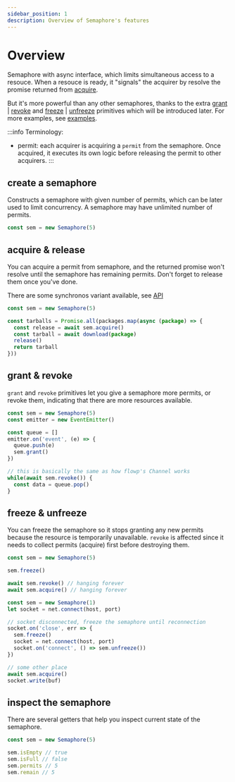 ```yaml
---
sidebar_position: 1
description: Overview of Semaphore's features
---
```


# Overview

Semaphore with async interface, which limits simultaneous access to a resouce. When a resouce is ready, it "signals" the acquirer by resolve the promise returned from [acquire](./api#acquire).

But it's more powerful than any other semaphores, thanks to the extra [grant](./api#grant) | [revoke](./api#revoke)  and [freeze](./api#freeze) | [unfreeze](./api#unfreeze) primitives which will be introduced later. For more examples, see [examples](./examples).

:::info
Terminology:
- permit: each acquirer is acquiring a `permit` from the semaphore. Once acquired, it executes its own logic before releasing the permit to other acquirers.
:::

## create a semaphore

Constructs a semaphore with given number of permits, which can be later used to limit concurrency. A semaphore may have unlimited number of permits.

```typescript
const sem = new Semaphore(5)
```

## acquire & release

You can acquire a permit from semaphore, and the returned promise won't resolve until the semaphore has remaining permits. Don't forget to release them once you've done. 

There are some synchronos variant available, see [API](./api)

```typescript
const sem = new Semaphore(5)

const tarballs = Promise.all(packages.map(async (package) => {
  const release = await sem.acquire()
  const tarball = await download(package)
  release()
  return tarball
}))
```

## grant & revoke

`grant` and `revoke` primitives let you give a semaphore more permits, or revoke them, indicating that there are more resources available.

```typescript
const sem = new Semaphore(5)
const emitter = new EventEmitter()

const queue = []
emitter.on('event', (e) => {
  queue.push(e)
  sem.grant()
})

// this is basically the same as how flowp's Channel works
while(await sem.revoke()) {
  const data = queue.pop()
}
```

## freeze & unfreeze

You can freeze the semaphore so it stops granting any new permits because the resource is temporarily unavailable. `revoke` is affected since it needs to collect permits (acquire) first before destroying them.

```typescript
const sem = new Semaphore(5)

sem.freeze()

await sem.revoke() // hanging forever
await sem.acquire() // hanging forever
```

```typescript
const sem = new Semaphore(1)
let socket = net.connect(host, port)

// socket disconnected, freeze the semaphore until reconnection
socket.on('close', err => {
  sem.freeze()
  socket = net.connect(host, port)
  socket.on('connect', () => sem.unfreeze())
})

// some other place
await sem.acquire()
socket.write(buf)
```

## inspect the semaphore

There are several getters that help you inspect current state of the semaphore.

```typescript
const sem = new Semaphore(5)

sem.isEmpty // true
sem.isFull // false
sem.permits // 5
sem.remain // 5
```